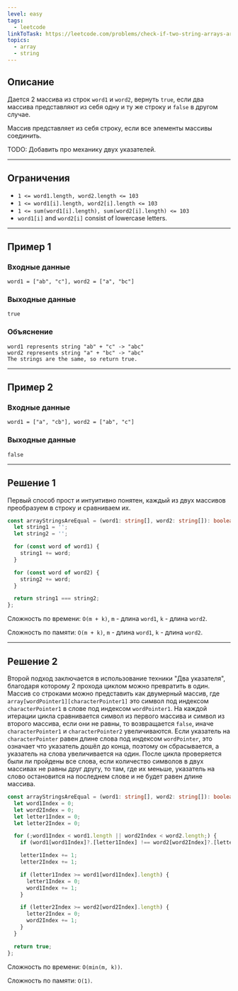 ```yaml
---
level: easy
tags:
  - leetcode
linkToTask: https://leetcode.com/problems/check-if-two-string-arrays-are-equivalent/description/
topics:
  - array
  - string
---
```

## Описание

Дается 2 массива из строк `word1` и `word2`, вернуть `true`, если два массива представляют из себя одну и ту же строку и `false` в другом случае.

Массив представляет из себя строку, если все элементы массивы соединить.

TODO: Добавить про механику двух указателей.

---
## Ограничения

- `1 <= word1.length, word2.length <= 103`
- `1 <= word1[i].length, word2[i].length <= 103`
- `1 <= sum(word1[i].length), sum(word2[i].length) <= 103`
- `word1[i]` and `word2[i]` consist of lowercase letters.

---
## Пример 1

### Входные данные

```
word1 = ["ab", "c"], word2 = ["a", "bc"]
```
### Выходные данные

```
true
```
### Объяснение

```
word1 represents string "ab" + "c" -> "abc"
word2 represents string "a" + "bc" -> "abc"
The strings are the same, so return true.
```

---
## Пример 2

### Входные данные

```
word1 = ["a", "cb"], word2 = ["ab", "c"]
```
### Выходные данные

```
false
```

---


## Решение 1

Первый способ прост и интуитивно понятен, каждый из двух массивов преобразуем в строку и сравниваем их.

```typescript
const arrayStringsAreEqual = (word1: string[], word2: string[]): boolean => {
  let string1 = '';
  let string2 = '';

  for (const word of word1) {
    string1 += word;
  }

  for (const word of word2) {
    string2 += word;
  }

  return string1 === string2;
};
```

Сложность по времени: `O(m + k)`, `m` - длина `word1`, `k` - длина `word2`.

Сложность по памяти: `O(m + k)`, `m` - длина `word1`, `k` - длина `word2`.

---
## Решение 2

Второй подход заключается в использование техники "Два указателя", благодаря которому 2 прохода циклом можно превратить в один.
Массив со строками можно представить как двумерный массив, где `array[wordPointer1][characterPointer1]` это символ под индексом `characterPointer1` в слове под индексом `wordPointer1`.
На каждой итерации цикла сравнивается символ из первого массива и символ из второго массива, если они не равны, то возвращается `false`, иначе `characterPointer1` и `characterPointer2` увеличиваются.
Если указатель на `characterPointer` равен длине слова под индексом `wordPointer`, это означает что указатель дошёл до конца, поэтому он сбрасывается, а указатель на слова увеличивается на один.
После цикла проверяется были ли пройдены все слова, если количество символов в двух массивах не равны друг другу, то там, где их меньше, указатель на слово остановится на последнем слове и не будет равен длине массива.

```typescript
const arrayStringsAreEqual = (word1: string[], word2: string[]): boolean => {
  let word1Index = 0;
  let word2Index = 0;
  let letter1Index = 0;
  let letter2Index = 0;

  for (;word1Index < word1.length || word2Index < word2.length;) {
    if (word1[word1Index]?.[letter1Index] !== word2[word2Index]?.[letter2Index]) return false;

    letter1Index += 1;
    letter2Index += 1;

    if (letter1Index >= word1[word1Index].length) {
      letter1Index = 0;
      word1Index += 1;
    }

    if (letter2Index >= word2[word2Index].length) {
      letter2Index = 0;
      word2Index += 1;
    }
  }

  return true;
};
```

Сложность по времени: `O(min(m, k))`.

Сложность по памяти: `O(1)`.

